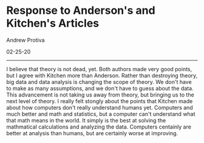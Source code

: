 # Response to Anderson's and Kitchen's Articles

Andrew Protiva 

02-25-20

---
I believe that theory is not dead, yet. Both authors made very good points, but I agree with Kitchen more than Anderson. Rather than destroying theory, big data and data analysis is changing the scope of theory. We don't have to make as many assumptions, and we don't have to guess about the data. This advancement is not taking us away from theory, but bringing us to the next level of theory. I really felt stongly about the points that Kitchen made about how computers don't really understand humans yet. Computers and much better and math and statistics, but a computer can't understand what that math means in the world. It simply is the best at solving the mathmatical calculations and analyzing the data. Computers centainly are better at analysis than humans, but are certainly worse at improving. 
